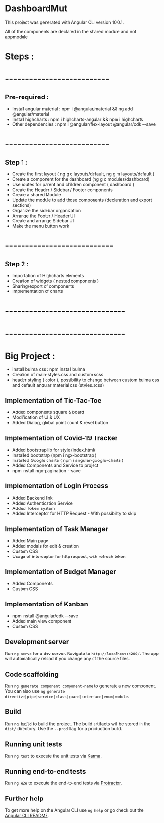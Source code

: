 # DashboardMut

This project was generated with [Angular CLI](https://github.com/angular/angular-cli) version 10.0.1.

All of the components are declared in the shared module and not appmodule

# Steps :
# --------------------------
## Pre-required :
- Install angular material : npm i @angular/material && ng add @angular/material
- Install highcharts : npm i highcharts-angular && npm i highcharts
- Other dependencies :  npm i @angular/flex-layout @angular/cdk --save

# --------------------------
## Step 1 :
- Create the first layout ( ng g c layouts/default, ng g m layouts/default )
- Create a component for the dashboard (ng g c modules/dashboard)
- Use routes for parent and children component ( dashboard )
- Create the Header / Sidebar / Footer components
- Create a shared Module
- Update the module to add those components (declaration and export sections)
- Organize the sidebar organization
- Arrange the Footer / Header UI
- Create and arrange Sidebar UI
- Make the menu button work

# ---------------------------
## Step 2 :
- Importation of Highcharts elements
- Creation of widgets ( nested components )
- Sharing/export of components
- Implementation of charts

# ------------------------------
# ------------------------------

# Big Project :
- install bulma css : npm install bulma
- Creation of main-styles.css and custom scss
- header styling ( color ), possibility to change between custom bulma css and default angular material css (styles.scss)

## Implementation of Tic-Tac-Toe 
- Added components square & board
- Modification of UI & UX
- Added Dialog, global point count & reset button

## Implementation of Covid-19 Tracker
- Added bootstrap lib for style (index.html)
- Installed bootstrap (npm i ngx-bootstrap )
- Installed Google charts ( npm i angular-google-charts )
- Added Components and Service to project
- npm install ngx-pagination --save

## Implementation of Login Process
- Added Backend link
- Added Authentication Service
- Added Token system
- Added Interceptor for HTTP Request - With possibility to skip

## Implementation of Task Manager
- Added Main page 
- Added modals for edit & creation
- Custom CSS
- Usage of interceptor for http request, with refresh token

## Implementation of Budget Manager 
- Added Components
- Custom CSS

## Implementation of Kanban
- npm install @angular/cdk --save
- Added main view component
- Custom CSS


## Development server

Run `ng serve` for a dev server. Navigate to `http://localhost:4200/`. The app will automatically reload if you change any of the source files.

## Code scaffolding

Run `ng generate component component-name` to generate a new component. You can also use `ng generate directive|pipe|service|class|guard|interface|enum|module`.

## Build

Run `ng build` to build the project. The build artifacts will be stored in the `dist/` directory. Use the `--prod` flag for a production build.

## Running unit tests

Run `ng test` to execute the unit tests via [Karma](https://karma-runner.github.io).

## Running end-to-end tests

Run `ng e2e` to execute the end-to-end tests via [Protractor](http://www.protractortest.org/).

## Further help

To get more help on the Angular CLI use `ng help` or go check out the [Angular CLI README](https://github.com/angular/angular-cli/blob/master/README.md).

